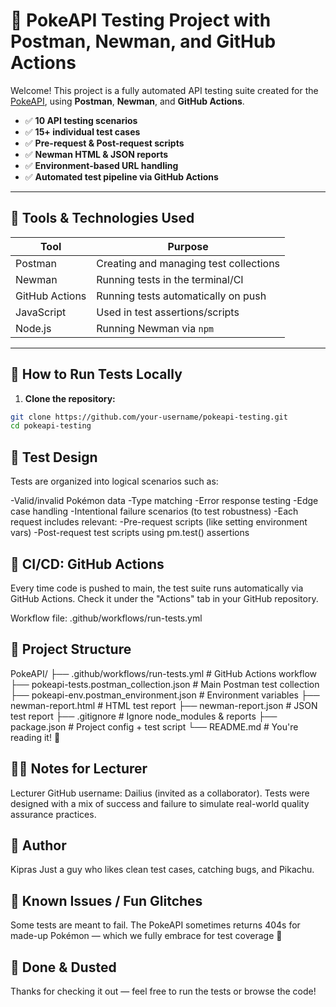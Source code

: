 # 🧪 PokeAPI Testing Project with Postman, Newman, and GitHub Actions

Welcome! This project is a fully automated API testing suite created for the [PokeAPI](https://pokeapi.co), using **Postman**, **Newman**, and **GitHub Actions**.

- ✅ **10 API testing scenarios**
- ✅ **15+ individual test cases**
- ✅ **Pre-request & Post-request scripts**
- ✅ **Newman HTML & JSON reports**
- ✅ **Environment-based URL handling**
- ✅ **Automated test pipeline via GitHub Actions**

---

## 🔧 Tools & Technologies Used

| Tool          | Purpose                                 |
|---------------|-----------------------------------------|
| Postman       | Creating and managing test collections  |
| Newman        | Running tests in the terminal/CI        |
| GitHub Actions| Running tests automatically on push     |
| JavaScript    | Used in test assertions/scripts         |
| Node.js       | Running Newman via `npm`                |

---

## 🧪 How to Run Tests Locally

1. **Clone the repository:**

```bash
git clone https://github.com/your-username/pokeapi-testing.git
cd pokeapi-testing
```
## 🧙 Test Design
Tests are organized into logical scenarios such as:

-Valid/invalid Pokémon data
-Type matching
-Error response testing
-Edge case handling
-Intentional failure scenarios (to test robustness)
-Each request includes relevant:
-Pre-request scripts (like setting environment vars)
-Post-request test scripts using pm.test() assertions

## 🚀 CI/CD: GitHub Actions
Every time code is pushed to main, the test suite runs automatically via GitHub Actions.
Check it under the "Actions" tab in your GitHub repository.

Workflow file: .github/workflows/run-tests.yml

## 📁 Project Structure
PokeAPI/
├── .github/workflows/run-tests.yml      # GitHub Actions workflow
├── pokeapi-tests.postman_collection.json # Main Postman test collection
├── pokeapi-env.postman_environment.json # Environment variables
├── newman-report.html                   # HTML test report
├── newman-report.json                   # JSON test report
├── .gitignore                           # Ignore node_modules & reports
├── package.json                         # Project config + test script
└── README.md                            # You're reading it! 📖

## 👨‍🏫 Notes for Lecturer
Lecturer GitHub username: Dailius (invited as a collaborator).
Tests were designed with a mix of success and failure to simulate real-world quality assurance practices.

## 🧠 Author
Kipras
Just a guy who likes clean test cases, catching bugs, and Pikachu.

## 🐛 Known Issues / Fun Glitches
Some tests are meant to fail.
The PokeAPI sometimes returns 404s for made-up Pokémon — which we fully embrace for test coverage 🎯

## 🏁 Done & Dusted
Thanks for checking it out — feel free to run the tests or browse the code!